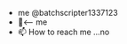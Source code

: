 - me @batchscripter1337123
- 🌱<-- me 
- 📫 How to reach me ...no 



<!---
batchscripter1337123/batchscripter1337123 is a ✨ special ✨ repository because its `README.md` (this file) appears on your GitHub profile.
You can click the Preview link to take a look at your changes.
--->
